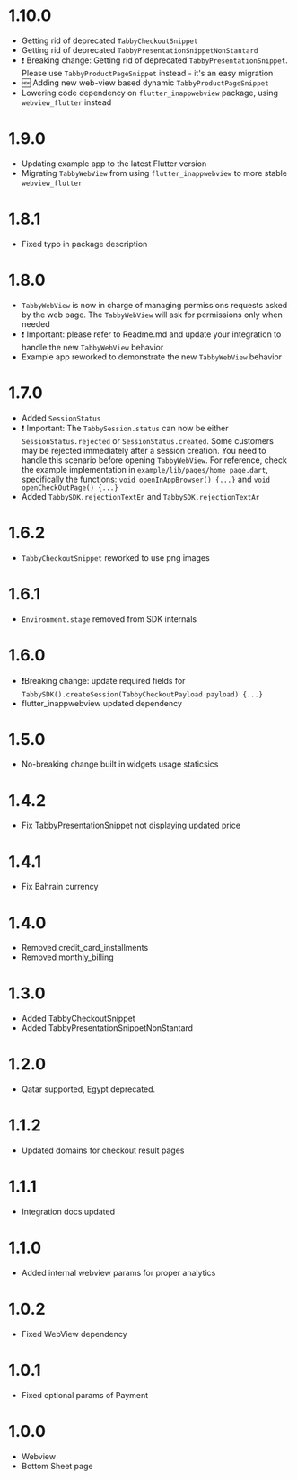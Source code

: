 # 1.10.0
- Getting rid of deprecated `TabbyCheckoutSnippet`
- Getting rid of deprecated `TabbyPresentationSnippetNonStantard`
- ❗️ Breaking change: Getting rid of deprecated `TabbyPresentationSnippet`. Please use `TabbyProductPageSnippet` instead - it's an easy migration
- 🆕 Adding new web-view based dynamic `TabbyProductPageSnippet`
- Lowering code dependency on `flutter_inappwebview` package, using `webview_flutter` instead

# 1.9.0
- Updating example app to the latest Flutter version
- Migrating `TabbyWebView` from using `flutter_inappwebview` to more stable `webview_flutter`

# 1.8.1
- Fixed typo in package description

# 1.8.0
- `TabbyWebView` is now in charge of managing permissions requests asked by the web page. The `TabbyWebView` will ask for permissions only when needed
- ❗ Important: please refer to Readme.md and update your integration to handle the new `TabbyWebView` behavior
- Example app reworked to demonstrate the new `TabbyWebView` behavior 

# 1.7.0
- Added `SessionStatus`
- ❗ Important: The `TabbySession.status` can now be either `SessionStatus.rejected` or `SessionStatus.created`. Some customers may be rejected immediately after a session creation. You need to handle this scenario before opening `TabbyWebView`.
For reference, check the example implementation in `example/lib/pages/home_page.dart`, specifically the functions: `void openInAppBrowser() {...}` and `void openCheckOutPage() {...}`
- Added `TabbySDK.rejectionTextEn` and `TabbySDK.rejectionTextAr`

# 1.6.2

- `TabbyCheckoutSnippet` reworked to use png images

# 1.6.1

- `Environment.stage` removed from SDK internals

# 1.6.0

- ❗️Breaking change: update required fields for `TabbySDK().createSession(TabbyCheckoutPayload payload) {...}`
- flutter_inappwebview updated dependency

# 1.5.0

- No-breaking change built in widgets usage staticsics

# 1.4.2

- Fix TabbyPresentationSnippet not displaying updated price

# 1.4.1

- Fix Bahrain currency

# 1.4.0

- Removed credit_card_installments
- Removed monthly_billing

# 1.3.0

- Added TabbyCheckoutSnippet
- Added TabbyPresentationSnippetNonStantard

# 1.2.0

- Qatar supported, Egypt deprecated.

# 1.1.2

- Updated domains for checkout result pages

# 1.1.1

- Integration docs updated

# 1.1.0

- Added internal webview params for proper analytics

# 1.0.2

- Fixed WebView dependency

# 1.0.1

- Fixed optional params of Payment

# 1.0.0

- Webview
- Bottom Sheet page
